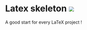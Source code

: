 # Latex skeleton [![](https://travis-ci.org/maugern/latex-skeleton.svg?branch=master)](https://travis-ci.org/maugern/latex-skeleton)

A good start for every LaTeX project !
